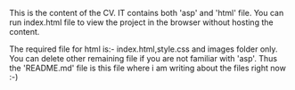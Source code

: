 This is the content of the CV.
IT contains both 'asp' and 'html' file.
You can run index.html file to view the project in the browser without hosting the content.

The required file for html is:-
			index.html,style.css and images folder only.
 You can delete other remaining file if you are not familiar with 'asp'.
   Thus the 'README.md' file is this file where i am writing about the files right now  :-) 
